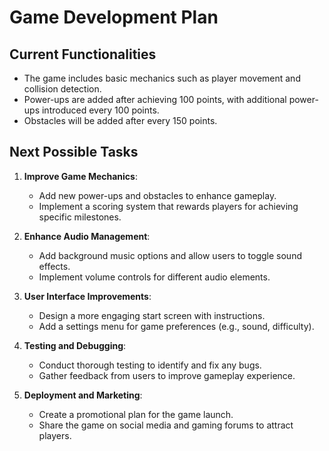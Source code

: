 # Game Development Plan

## Current Functionalities
- The game includes basic mechanics such as player movement and collision detection.
- Power-ups are added after achieving 100 points, with additional power-ups introduced every 100 points.
- Obstacles will be added after every 150 points.

## Next Possible Tasks
1. **Improve Game Mechanics**:
   - Add new power-ups and obstacles to enhance gameplay.
   - Implement a scoring system that rewards players for achieving specific milestones.

2. **Enhance Audio Management**:
   - Add background music options and allow users to toggle sound effects.
   - Implement volume controls for different audio elements.

3. **User Interface Improvements**:
   - Design a more engaging start screen with instructions.
   - Add a settings menu for game preferences (e.g., sound, difficulty).

4. **Testing and Debugging**:
   - Conduct thorough testing to identify and fix any bugs.
   - Gather feedback from users to improve gameplay experience.

5. **Deployment and Marketing**:
   - Create a promotional plan for the game launch.
   - Share the game on social media and gaming forums to attract players.
